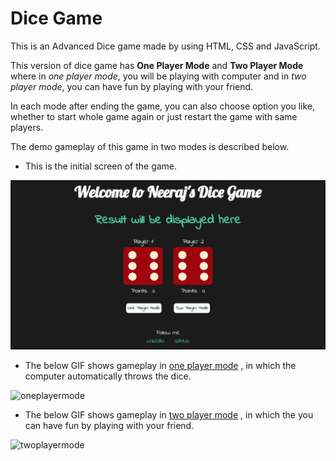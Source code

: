 # Dice Game

This is an Advanced Dice game made by using HTML, CSS and JavaScript.

This version of dice game has **One Player Mode** and **Two Player Mode** where in *one player mode*, you will be playing with computer and in *two player mode*, you can have fun by playing with your friend.

In each mode after ending the game, you can also choose option you like, whether to start whole game again or just restart the game with same players.

The demo gameplay of this game in two modes is described below.

- This is the initial screen of the game.

![dice](/images/initial_screen.png)

- The below GIF shows gameplay in <a href = "https://user-images.githubusercontent.com/86230018/229834507-a7d5593c-dfe4-47a3-9a4d-3483c4165535.mp4" text-decoration = none font-weight = bold>one player mode</a> , in which the computer automatically throws the dice.

![oneplayermode](/images/one_player_mode.gif)

- The below GIF shows gameplay in <a href = "https://user-images.githubusercontent.com/86230018/229837956-39e84170-ee61-42fd-92d8-a1c956c60365.mp4" text-decoration = none font-weight = bold>two player mode</a> , in which the you can have fun by playing with your friend.

![twoplayermode](/images/two_player_mode.gif)
